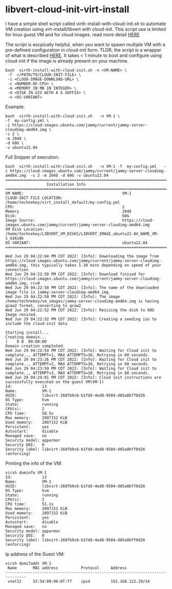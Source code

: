 # libvert-cloud-init-virt-install
I have a simple shell script called virth-install-with-cloud-init.sh to automate VM creation using virt-install/libvert with cloud-init.  This script use is limited for linux guest VM and for cloud images.  read more detail [HERE](https://technekey.com/create-virtual-machines-using-virt-installlibvert-with-cloud-init/)

The script is escpically helpful, when you want to spawn multiple VM with a pre-defined configuration in cloud-init form. TLDR, the script is a wrapper of what is described [HERE](https://technekey.com/create-virtual-machines-using-virt-installlibvert-with-cloud-init/).
 It takes < 1 minute to boot and configure using cloud-init if the image is already present on your machine. 
```
bash  virth-install-with-cloud-init.sh -n <VM-NAME> \
 -f  </PATH/TO/CLOUD-INIT-FILE> \
 -i <CLOUD-IMAGE-DOWNLOAD-URL> \
 -c <NUMBER-OF-CPU> \
 -m <MEMORY IN MB IN INTEGER> \
 -d <DISK IN GIG WITH A G SUFFIX> \
 -v <OS-VARIANT>
```

Example:

```
bash  virth-install-with-cloud-init.sh   -n VM-1 \
-f  my-config.yml \
-i https://cloud-images.ubuntu.com/jammy/current/jammy-server-cloudimg-amd64.img \
-c 2 \
-m 2048 \
-d 60G \
-v ubuntu22.04
```

Full Snipper of execution:

```
bash  virth-install-with-cloud-init.sh   -n VM-1 -f  my-config.yml   -i https://cloud-images.ubuntu.com/jammy/current/jammy-server-cloudimg-amd64.img  -c 2 -m 2048 -d 60G -v ubuntu22.04
=====================================================================================
                  Installation Info                                                
=====================================================================================
VM NAME:                                           VM-1
CLOUD-INIT FILE LOCATION:                          /home/technekey/virt_install_default/my-config.yml
CPU:                                               2
Memory                                             2048
Disk:                                              60G
Image Source:                                      https://cloud-images.ubuntu.com/jammy/current/jammy-server-cloudimg-amd64.img
VM Disk Location:                                  /home/technekey/LIBVERT_VM_DISKS/LIBVERT_IMAGE_ubuntu22.04_NAME_VM-1_U1Ks8k
OS VARIANT:                                        ubuntu22.04
=====================================================================================

Wed Jun 29 04:22:04 PM CDT 2022: [Info]: Downloading the image from https://cloud-images.ubuntu.com/jammy/current/jammy-server-cloudimg-amd64.img, this typically takes 1-10 mins depending on speed of your connection
Wed Jun 29 04:22:50 PM CDT 2022: [Info]: Download finised for https://cloud-images.ubuntu.com/jammy/current/jammy-server-cloudimg-amd64.img, rc=0
Wed Jun 29 04:22:50 PM CDT 2022: [Info]: The name of the downloaded image file is jammy-server-cloudimg-amd64.img
Wed Jun 29 04:22:50 PM CDT 2022: [Info]: The image /home/technekey/vm_images/jammy-server-cloudimg-amd64.img is having qcow2 format, converting to qcow2
Wed Jun 29 04:22:52 PM CDT 2022: [Info]: Resizing the disk to 60G
Image resized.
Wed Jun 29 04:22:52 PM CDT 2022: [Info]: Creating a seeding iso to include the cloud-init data

Starting install...
Creating domain...                                                                                                                                                                                            |    0 B  00:00:00     
Domain creation completed.
Wed Jun 29 04:22:54 PM CDT 2022: [Info]: Waiting for Cloud init to complete.., ATTEMPT=1, MAX ATTEMPTS=10, Retrying in 60 seconds.
Wed Jun 29 04:23:26 PM CDT 2022: [Info]: Waiting for Cloud init to complete.., ATTEMPT=2, MAX ATTEMPTS=10, Retrying in 60 seconds.
Wed Jun 29 04:23:59 PM CDT 2022: [Info]: Waiting for Cloud init to complete.., ATTEMPT=3, MAX ATTEMPTS=10, Retrying in 60 seconds.
Wed Jun 29 04:24:01 PM CDT 2022: [Info]: Cloud init instructions are successfully executed on the guest VM(VM-1)
Id:             13
Name:           VM-1
UUID:           libvirt-268fb9c6-b1fdd-4ed8-9504-d65a8bff0d26
OS Type:        hvm
State:          running
CPU(s):         2
CPU time:       50.5s
Max memory:     2097152 KiB
Used memory:    2097152 KiB
Persistent:     yes
Autostart:      disable
Managed save:   no
Security model: apparmor
Security DOI:   0
Security label: libvirt-268fb9c6-b1fdd-4ed8-9504-d65a8bff0d26 (enforcing)

```

Printing the info of the VM:

```
virsh dominfo VM-1
Id:             13
Name:           VM-1
UUID:           libvirt-268fb9c6-b1fdd-4ed8-9504-d65a8bff0d26
OS Type:        hvm
State:          running
CPU(s):         2
CPU time:       51.1s
Max memory:     2097152 KiB
Used memory:    2097152 KiB
Persistent:     yes
Autostart:      disable
Managed save:   no
Security model: apparmor
Security DOI:   0
Security label: libvirt-268fb9c6-b1fdd-4ed8-9504-d65a8bff0d26 (enforcing)
```

Ip address of the Guest VM:

```
virsh domifaddr VM-1
 Name       MAC address          Protocol     Address
-------------------------------------------------------------------------------
 vnet12     52:54:00:96:0f:ff    ipv4         192.168.122.29/24
```
